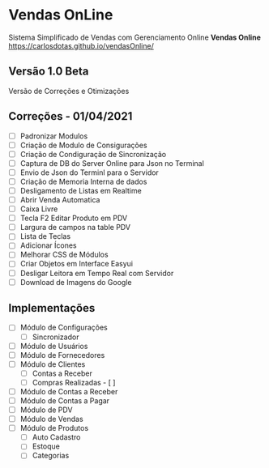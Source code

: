 # Vendas OnLine

Sistema Simplificado de Vendas com Gerenciamento Online **Vendas Online**
https://carlosdotas.github.io/vendasOnline/

## Versão 1.0 Beta 
Versão de Correções e Otimizações
## Correções - 01/04/2021 
 - [ ] Padronizar Modulos
 - [ ] Criação de Modulo de Consigurações 
 - [ ] Criação de Condiguração de Sincronização
 - [ ] Captura de DB do Server Online para Json no Terminal
 - [ ] Envio de Json do Terminl para o Servidor
 - [ ] Criação de Memoria Interna de dados
 - [ ] Desligamento de Listas em Realtime
 - [ ] Abrir Venda Automatica
 - [ ] Caixa Livre
 - [ ] Tecla F2 Editar Produto em PDV
 - [ ] Largura de campos na table PDV
 - [ ] Lista de Teclas
 - [ ] Adicionar Ícones
 - [ ] Melhorar CSS de Módulos
 - [ ] Criar Objetos em Interface Easyui
 - [ ] Desligar Leitora em Tempo Real com Servidor
 - [ ] Download de Imagens do Google
 
## Implementações
 - [ ] Módulo de Configurações
 	 - [ ] Sincronizador
 - [ ] Módulo de Usuários
 - [ ] Módulo  de Fornecedores
 - [ ] Módulo de Clientes
	 - [ ] Contas a Receber
	 - [ ] Compras Realizadas - [ ] 
 - [ ] Módulo  de Contas a Receber
 - [ ] Módulo de Contas a Pagar
 - [ ] Módulo de PDV
 - [ ] Módulo de Vendas
 - [ ] Módulo de Produtos
	 - [ ] Auto Cadastro
	 - [ ] Estoque
	 - [ ] Categorias

```
